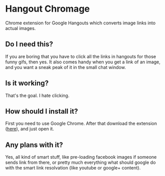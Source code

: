 Hangout Chromage
========

Chrome extension for Google Hangouts which converts image links into actual images.

## Do I need this?
If you are boring that you have to click all the links in hangouts for those funny gifs, then yes. It also comes handy when you get a link of an image, and you want a sneak peak of it in the small chat window.

## Is it working?
That's the goal. I hate clicking.

## How should I install it?
First you need to use Google Chrome. After that download the extension ([here]( https://github.com/tiborbotos/chromage/raw/master/extension/chromage-1.0.0.crx)), and just open it.

## Any plans with it?
Yes, all kind of smart stuff, like pre-loading facebook images if someone sends link from there, or pretty much everything what should google do with the smart link resolvation (like youtube or google+ content).

